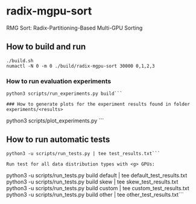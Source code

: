 # radix-mgpu-sort
RMG Sort: Radix-Partitioning-Based Multi-GPU Sorting

## How to build and run
```
./build.sh
numactl -N 0 -m 0 ./build/radix-mgpu-sort 30000 0,1,2,3
```

### How to run evaluation experiments
```
python3 scripts/run_experiments.py build```

### How to generate plots for the experiment results found in folder experiments/<results>
```
python3 scripts/plot_experiments.py <results>```

## How to run automatic tests
```
python3 -u scripts/run_tests.py | tee test_results.txt```

Run test for all data distribution types with <g> GPUs:
```
python3 -u scripts/run_tests.py <g> build default | tee default_test_results.txt
python3 -u scripts/run_tests.py <g> build skew | tee skew_test_results.txt
python3 -u scripts/run_tests.py <g> build custom | tee custom_test_results.txt
python3 -u scripts/run_tests.py <g> build other | tee other_test_results.txt```
